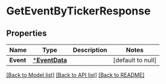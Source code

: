 # GetEventByTickerResponse

## Properties
Name | Type | Description | Notes
------------ | ------------- | ------------- | -------------
**Event** | [***EventData**](EventData.md) |  | [default to null]

[[Back to Model list]](../README.md#documentation-for-models) [[Back to API list]](../README.md#documentation-for-api-endpoints) [[Back to README]](../README.md)


